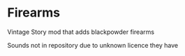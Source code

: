 # Firearms
Vintage Story mod that adds blackpowder firearms

Sounds not in repository due to unknown licence they have
